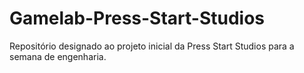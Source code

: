 # Gamelab-Press-Start-Studios
Repositório designado ao projeto inicial da Press Start Studios para a semana de engenharia.

